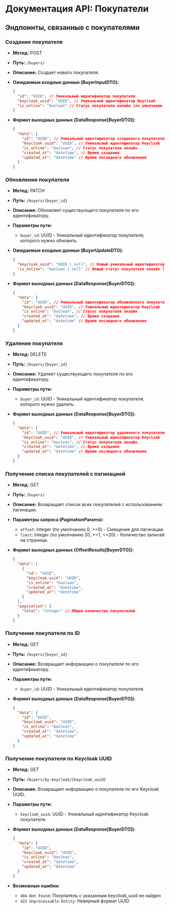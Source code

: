 # Документация API: Покупатели

## Эндпоинты, связанные с покупателями

### Создание покупателя

- **Метод:** POST
- **Путь:** `/buyers/`
- **Описание:** Создает нового покупателя.

- **Ожидаемые входные данные (BuyerInputDTO):**
  ```json
  {
    "id": "UUID", // Уникальный идентификатор покупателя
    "keycloak_uuid": "UUID", // Уникальный идентификатор Keycloak
    "is_online": "boolean" // Статус покупателя онлайн (по умолчанию false)
  }
  ```

- **Формат выходных данных (DataResponse[BuyerDTO]):**
  ```json
  {
    "data": {
      "id": "UUID", // Уникальный идентификатор созданного покупателя
      "keycloak_uuid": "UUID", // Уникальный идентификатор Keycloak
      "is_online": "boolean", // Статус покупателя онлайн
      "created_at": "datetime", // Время создания
      "updated_at": "datetime" // Время последнего обновления
    }
  }
  ```

### Обновление покупателя

- **Метод:** PATCH
- **Путь:** `/buyers/{buyer_id}`
- **Описание:** Обновляет существующего покупателя по его идентификатору.

- **Параметры пути:**
  - `buyer_id`: UUID - Уникальный идентификатор покупателя, которого нужно обновить.

- **Ожидаемые входные данные (BuyerUpdateDTO):**
  ```json
  {
    "keycloak_uuid": "UUID | null", // Новый уникальный идентификатор Keycloak (необязательно)
    "is_online": "boolean | null" // Новый статус покупателя онлайн (необязательно)
  }
  ```

- **Формат выходных данных (DataResponse[BuyerDTO]):**
  ```json
  {
    "data": {
      "id": "UUID", // Уникальный идентификатор обновленного покупателя
      "keycloak_uuid": "UUID", // Уникальный идентификатор Keycloak
      "is_online": "boolean", // Статус покупателя онлайн
      "created_at": "datetime", // Время создания
      "updated_at": "datetime" // Время последнего обновления
    }
  }
  ```

### Удаление покупателя

- **Метод:** DELETE
- **Путь:** `/buyers/{buyer_id}`
- **Описание:** Удаляет существующего покупателя по его идентификатору.

- **Параметры пути:**
  - `buyer_id`: UUID - Уникальный идентификатор покупателя, которого нужно удалить.

- **Формат выходных данных (DataResponse[BuyerDTO]):**
  ```json
  {
    "data": {
      "id": "UUID", // Уникальный идентификатор удаленного покупателя
      "keycloak_uuid": "UUID", // Уникальный идентификатор Keycloak
      "is_online": "boolean", // Статус покупателя онлайн
      "created_at": "datetime", // Время создания
      "updated_at": "datetime" // Время последнего обновления
    }
  }
  ```

### Получение списка покупателей с пагинацией

- **Метод:** GET
- **Путь:** `/buyers/`
- **Описание:** Возвращает список всех покупателей с использованием пагинации.

- **Параметры запроса (PaginationParams):**
  - `offset`: integer (по умолчанию 0, >=0) - Смещение для пагинации.
  - `limit`: integer (по умолчанию 20, >=1, <=20) - Количество записей на странице.

- **Формат выходных данных (OffsetResults[BuyerDTO]):**
  ```json
  {
    "data": [
      {
        "id": "UUID",
        "keycloak_uuid": "UUID",
        "is_online": "boolean",
        "created_at": "datetime",
        "updated_at": "datetime"
      }
    ],
    "pagination": {
      "total": "integer" // Общее количество покупателей
    }
  }
  ```

### Получение покупателя по ID

- **Метод:** GET
- **Путь:** `/buyers/{buyer_id}`
- **Описание:** Возвращает информацию о покупателе по его идентификатору.

- **Параметры пути:**
  - `buyer_id`: UUID - Уникальный идентификатор покупателя.

- **Формат выходных данных (DataResponse[BuyerDTO]):**
  ```json
  {
    "data": {
      "id": "UUID",
      "keycloak_uuid": "UUID",
      "is_online": "boolean",
      "created_at": "datetime",
      "updated_at": "datetime"
    }
  }
  ```

### Получение покупателя по Keycloak UUID

- **Метод:** GET
- **Путь:** `/buyers/by-keycloak/{keycloak_uuid}`
- **Описание:** Возвращает информацию о покупателе по его Keycloak UUID.

- **Параметры пути:**
  - `keycloak_uuid`: UUID - Уникальный идентификатор Keycloak покупателя.

- **Формат выходных данных (DataResponse[BuyerDTO]):**
  ```json
  {
    "data": {
      "id": "UUID",
      "keycloak_uuid": "UUID",
      "is_online": "boolean",
      "created_at": "datetime",
      "updated_at": "datetime"
    }
  }
  ```

- **Возможные ошибки:**
  - `404 Not Found`: Покупатель с указанным keycloak_uuid не найден
  - `422 Unprocessable Entity`: Неверный формат UUID